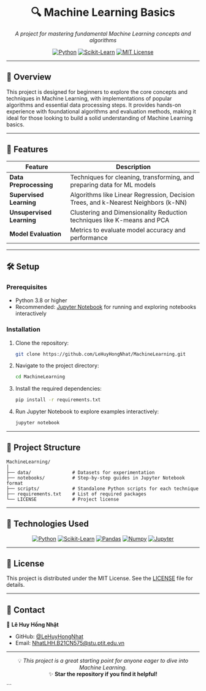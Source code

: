 <div align="center">

# 🔍 Machine Learning Basics

*A project for mastering fundamental Machine Learning concepts and algorithms*

[![Python](https://img.shields.io/badge/Python-3.8%2B-blue)](https://www.python.org/)
[![Scikit-Learn](https://img.shields.io/badge/Scikit--Learn-0.24-orange)](https://scikit-learn.org/)
[![MIT License](https://img.shields.io/badge/License-MIT-green)](LICENSE)

</div>

---

## 📖 Overview

This project is designed for beginners to explore the core concepts and techniques in Machine Learning, with implementations of popular algorithms and essential data processing steps. It provides hands-on experience with foundational algorithms and evaluation methods, making it ideal for those looking to build a solid understanding of Machine Learning basics.

---

## 🚀 Features

| Feature                  | Description                                                                          |
|--------------------------|--------------------------------------------------------------------------------------|
| **Data Preprocessing**   | Techniques for cleaning, transforming, and preparing data for ML models             |
| **Supervised Learning**  | Algorithms like Linear Regression, Decision Trees, and k-Nearest Neighbors (k-NN)   |
| **Unsupervised Learning**| Clustering and Dimensionality Reduction techniques like K-means and PCA             |
| **Model Evaluation**     | Metrics to evaluate model accuracy and performance                                  |

---

## 🛠️ Setup

### Prerequisites

- Python 3.8 or higher
- Recommended: [Jupyter Notebook](https://jupyter.org/install) for running and exploring notebooks interactively

### Installation

1. Clone the repository:
    ```bash
    git clone https://github.com/LeHuyHongNhat/MachineLearning.git
    ```
2. Navigate to the project directory:
    ```bash
    cd MachineLearning
    ```
3. Install the required dependencies:
    ```bash
    pip install -r requirements.txt
    ```

4. Run Jupyter Notebook to explore examples interactively:
    ```bash
    jupyter notebook
    ```

---

## 📂 Project Structure

```plaintext
MachineLearning/
│
├── data/               # Datasets for experimentation
├── notebooks/          # Step-by-step guides in Jupyter Notebook format
├── scripts/            # Standalone Python scripts for each technique
├── requirements.txt    # List of required packages
└── LICENSE             # Project license
```

---

## 🧰 Technologies Used

<div align="center">

[![Python](https://img.shields.io/badge/Python-3.8%2B-blue)](https://www.python.org/)
[![Scikit-Learn](https://img.shields.io/badge/Scikit--Learn-0.24-orange)](https://scikit-learn.org/)
[![Pandas](https://img.shields.io/badge/Pandas-1.1.5-green)](https://pandas.pydata.org/)
[![Numpy](https://img.shields.io/badge/Numpy-1.19.5-blue)](https://numpy.org/)
[![Jupyter](https://img.shields.io/badge/Jupyter-Notebook-orange)](https://jupyter.org/)

</div>

---

## 📄 License

This project is distributed under the MIT License. See the [LICENSE](LICENSE) file for details.

---

## 📧 Contact

👤 **Lê Huy Hồng Nhật**  
- GitHub: [@LeHuyHongNhat](https://github.com/LeHuyHongNhat)
- Email: [NhatLHH.B21CN575@stu.ptit.edu.vn](mailto:NhatLHH.B21CN575@stu.ptit.edu.vn)

---

<div align="center">

💡 *This project is a great starting point for anyone eager to dive into Machine Learning.*  
✨ **Star the repository if you find it helpful!**

</div>
```
